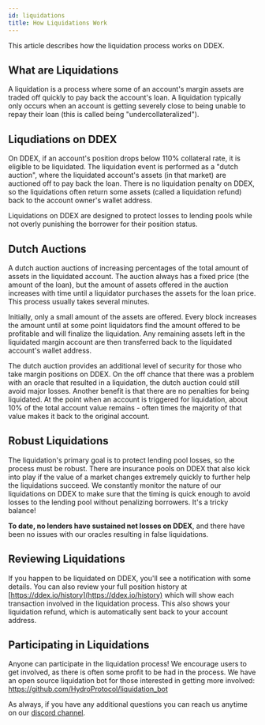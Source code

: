 ```yaml
---
id: liquidations
title: How Liquidations Work
---
```


This article describes how the liquidation process works on DDEX.

## What are Liquidations

A liquidation is a process where some of an account's margin assets are traded off quickly to pay back the account's loan. A liquidation typically only occurs when an account is getting severely close to being unable to repay their loan (this is called being "undercollateralized").

## Liqudiations on DDEX

On DDEX, if an account's position drops below 110% collateral rate, it is eligible to be liquidated. The liquidation event is performed as a "dutch auction", where the liquidated account's assets (in that market) are auctioned off to pay back the loan. There is no liquidation penalty on DDEX, so the liquidations often return some assets (called a liquidation refund) back to the account owner's wallet address.

Liquidations on DDEX are designed to protect losses to lending pools while not overly punishing the borrower for their position status.

## Dutch Auctions

A dutch auction auctions of increasing percentages of the total amount of assets in the liquidated account. The auction always has a fixed price (the amount of the loan), but the amount of assets offered in the auction increases with time until a liquidator purchases the assets for the loan price. This process usually takes several minutes.

Initially, only a small amount of the assets are offered. Every block increases the amount until at some point liquidators find the amount offered to be profitable and will finalize the liquidation. Any remaining assets left in the liquidated margin account are then transferred back to the liquidated account's wallet address.

The dutch auction provides an additional level of security for those who take margin positions on DDEX. On the off chance that there was a problem with an oracle that resulted in a liquidation, the dutch auction could still avoid major losses. Another benefit is that there are no penalties for being liquidated. At the point when an account is triggered for liquidation, about 10% of the total account value remains - often times the majority of that value makes it back to the original account.

## Robust Liquidations

The liquidation's primary goal is to protect lending pool losses, so the process must be robust. There are insurance pools on DDEX that also kick into play if the value of a market changes extremely quickly to further help the liquidations succeed. We constantly monitor the nature of our liquidations on DDEX to make sure that the timing is quick enough to avoid losses to the lending pool without penalizing borrowers. It's a tricky balance!

**To date, no lenders have sustained net losses on DDEX**, and there have been no issues with our oracles resulting in false liquidations.

## Reviewing Liquidations

If you happen to be liquidated on DDEX, you'll see a notification with some details. You can also review your full position history at [https://ddex.io/history](https://ddex.io/history) which will show each transaction involved in the liquidation process. This also shows your liquidation refund, which is automatically sent back to your account address.

## Participating in Liquidations

Anyone can participate in the liquidation process! We encourage users to get involved, as there is often some profit to be had in the process. We have an open source liquidation bot for those interested in getting more involved: https://github.com/HydroProtocol/liquidation_bot

As always, if you have any additional questions you can reach us anytime on our [discord channel](https://discord.gg/g6C6jfB).
